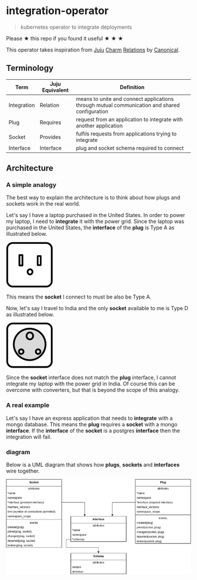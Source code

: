 # integration-operator

> kubernetes operator to integrate deployments

Please ★ this repo if you found it useful ★ ★ ★

This operator takes inspiration from [Juju](https://juju.is) [Charm](https://juju.is/docs/sdk)
[Relations](https://juju.is/docs/sdk/relations) by [Canonical](https://canonical.com).

## Terminology

| Term        | Juju Equivalent | Definition                                                                                    |
| ----------- | --------------- | --------------------------------------------------------------------------------------------- |
| Integration | Relation        | means to unite and connect applications through mutual communication and shared configuration |
| Plug        | Requires        | request from an application to integrate with another application                             |
| Socket      | Provides        | fulfils requests from applications trying to integrate                                        |
| Interface   | Interface       | plug and socket schema required to connect                                                    |

## Architecture

### A simple analogy

The best way to explain the architecture is to think about how plugs and sockets work in the real world.

Let's say I have a laptop purchased in the United States. In order to power my laptop, I need to **integrate** it with the power grid.
Since the laptop was purchased in the United States, the **interface** of the **plug** is Type A as illustrated below.

![Type A](images/typea.png)

This means the **socket** I connect to must be also be Type A.

Now, let's say I travel to India and the only **socket** available to me is Type D as illustrated below.

![Type D](images/typed.png)

Since the **socket** interface does not match the **plug** interface, I cannot integrate my laptop with the power grid in India. Of course
this can be overcome with converters, but that is beyond the scope of this analogy.

### A real example

Let's say I have an express application that needs to **integrate** with a mongo database. This means the **plug** requires a **socket**
with a mongo **interface**. If the **interface** of the **socket** is a postgres **interface** then the integration will fail.

### diagram

Below is a UML diagram that shows how **plugs**, **sockets** and **interfaces** wire together.

![UML Diagram](images/architecture-diagram.jpg)
